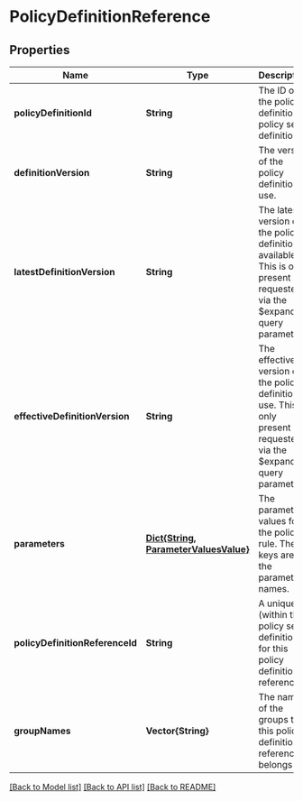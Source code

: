 # PolicyDefinitionReference


## Properties
Name | Type | Description | Notes
------------ | ------------- | ------------- | -------------
**policyDefinitionId** | **String** | The ID of the policy definition or policy set definition. | [default to nothing]
**definitionVersion** | **String** | The version of the policy definition to use. | [optional] [default to nothing]
**latestDefinitionVersion** | **String** | The latest version of the policy definition available. This is only present if requested via the $expand query parameter. | [optional] [readonly] [default to nothing]
**effectiveDefinitionVersion** | **String** | The effective version of the policy definition in use. This is only present if requested via the $expand query parameter. | [optional] [readonly] [default to nothing]
**parameters** | [**Dict{String, ParameterValuesValue}**](ParameterValuesValue.md) | The parameter values for the policy rule. The keys are the parameter names. | [optional] [default to nothing]
**policyDefinitionReferenceId** | **String** | A unique id (within the policy set definition) for this policy definition reference. | [optional] [default to nothing]
**groupNames** | **Vector{String}** | The name of the groups that this policy definition reference belongs to. | [optional] [default to nothing]


[[Back to Model list]](../README.md#models) [[Back to API list]](../README.md#api-endpoints) [[Back to README]](../README.md)


